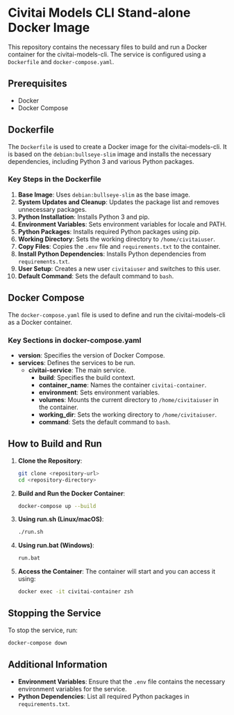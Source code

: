 # Civitai Models CLI Stand-alone Docker Image

This repository contains the necessary files to build and run a Docker container for the civitai-models-cli. The service is configured using a `Dockerfile` and `docker-compose.yaml`.

## Prerequisites

- Docker
- Docker Compose

## Dockerfile

The `Dockerfile` is used to create a Docker image for the civitai-models-cli. It is based on the `debian:bullseye-slim` image and installs the necessary dependencies, including Python 3 and various Python packages.

### Key Steps in the Dockerfile

1. **Base Image**: Uses `debian:bullseye-slim` as the base image.
2. **System Updates and Cleanup**: Updates the package list and removes unnecessary packages.
3. **Python Installation**: Installs Python 3 and pip.
4. **Environment Variables**: Sets environment variables for locale and PATH.
5. **Python Packages**: Installs required Python packages using pip.
6. **Working Directory**: Sets the working directory to `/home/civitaiuser`.
7. **Copy Files**: Copies the `.env` file and `requirements.txt` to the container.
8. **Install Python Dependencies**: Installs Python dependencies from `requirements.txt`.
9. **User Setup**: Creates a new user `civitaiuser` and switches to this user.
10. **Default Command**: Sets the default command to `bash`.

## Docker Compose

The `docker-compose.yaml` file is used to define and run the civitai-models-cli as a Docker container.

### Key Sections in docker-compose.yaml

- **version**: Specifies the version of Docker Compose.
- **services**: Defines the services to be run.
  - **civitai-service**: The main service.
    - **build**: Specifies the build context.
    - **container_name**: Names the container `civitai-container`.
    - **environment**: Sets environment variables.
    - **volumes**: Mounts the current directory to `/home/civitaiuser` in the container.
    - **working_dir**: Sets the working directory to `/home/civitaiuser`.
    - **command**: Sets the default command to `bash`.

## How to Build and Run

1. **Clone the Repository**:
    ```bash
    git clone <repository-url>
    cd <repository-directory>
    ```

2. **Build and Run the Docker Container**:
    ```bash
    docker-compose up --build
    ```

3. **Using run.sh (Linux/macOS)**:
    ```bash
    ./run.sh
    ```

4. **Using run.bat (Windows)**:
    ```cmd
    run.bat
    ```

5. **Access the Container**:
    The container will start and you can access it using:
    ```bash
    docker exec -it civitai-container zsh
    ```

## Stopping the Service

To stop the service, run:
```bash
docker-compose down
```

## Additional Information

- **Environment Variables**: Ensure that the `.env` file contains the necessary environment variables for the service.
- **Python Dependencies**: List all required Python packages in `requirements.txt`.
